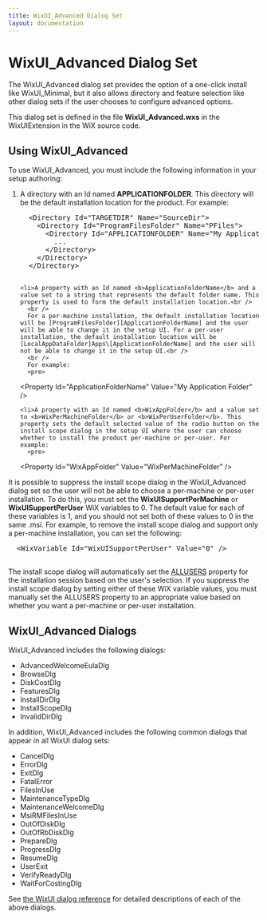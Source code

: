 ```yaml
---
title: WixUI_Advanced Dialog Set
layout: documentation
---
```

  <h1>WixUI_Advanced Dialog Set</h1>

  <p>The WixUI_Advanced dialog set provides the option of a one-click install like WixUI_Minimal, but it also allows directory and feature selection like other dialog sets if the user chooses to configure advanced options.</p>

  <p>This dialog set is defined in the file <b>WixUI_Advanced.wxs</b> in the WixUIExtension in the WiX source code.</p>

  <h2>Using WixUI_Advanced</h2>

  <p>To use WixUI_Advanced, you must include the following information in your setup authoring:</p>

  <ol>
    <li>A directory with an Id named <b>APPLICATIONFOLDER</b>. This directory will be the default installation location for the product. For example:
      <pre>
  &lt;Directory Id="TARGETDIR" Name="SourceDir"&gt;
    &lt;Directory Id="ProgramFilesFolder" Name="PFiles"&gt;
      &lt;Directory Id="APPLICATIONFOLDER" Name="My Application Folder"&gt;
        ...
      &lt;/Directory&gt;
    &lt;/Directory&gt;
  &lt;/Directory&gt;
  
</pre>
    </li>

    <li>A property with an Id named <b>ApplicationFolderName</b> and a value set to a string that represents the default folder name. This property is used to form the default installation location.<br />
      <br />
      For a per-machine installation, the default installation location will be [ProgramFilesFolder][ApplicationFolderName] and the user will be able to change it in the setup UI. For a per-user installation, the default installation location will be [LocalAppDataFolder]Apps\[ApplicationFolderName] and the user will not be able to change it in the setup UI.<br />
      <br />
      For example:
      <pre>
  &lt;Property Id="ApplicationFolderName" Value="My Application Folder" /&gt;
  
</pre>
    </li>

    <li>A property with an Id named <b>WixAppFolder</b> and a value set to <b>WixPerMachineFolder</b> or <b>WixPerUserFolder</b>. This property sets the default selected value of the radio button on the install scope dialog in the setup UI where the user can choose whether to install the product per-machine or per-user. For example:
      <pre>
  &lt;Property Id="WixAppFolder" Value="WixPerMachineFolder" /&gt;
  
</pre>
    </li>
  </ol>

  <p>It is possible to suppress the install scope dialog in the WixUI_Advanced dialog set so the user will not be able to choose a per-machine or per-user installation. To do this, you must set the <b>WixUISupportPerMachine</b> or <b>WixUISupportPerUser</b> WiX variables to 0. The default value for each of these variables is 1, and you should not set both of these values to 0 in the same .msi. For example, to remove the install scope dialog and support only a per-machine installation, you can set the following:</p>
  <pre>
  &lt;WixVariable Id="WixUISupportPerUser" Value="0" /&gt;
  
</pre>

  <p>The install scope dialog will automatically set the <a href="http://msdn.microsoft.com/library/aa367559.aspx" target="_blank">ALLUSERS</a> property for the installation session based on the user's selection. If you suppress the install scope dialog by setting either of these WiX variable values, you must manually set the ALLUSERS property to an appropriate value based on whether you want a per-machine or per-user installation.</p>

  <h2>WixUI_Advanced Dialogs</h2>

  <p>WixUI_Advanced includes the following dialogs:</p>

  <ul>
    <li>AdvancedWelcomeEulaDlg</li>
    <li>BrowseDlg</li>
    <li>DiskCostDlg</li>
    <li>FeaturesDlg</li>
    <li>InstallDirDlg</li>
    <li>InstallScopeDlg</li>
    <li>InvalidDirDlg</li>
  </ul>

  <p>In addition, WixUI_Advanced includes the following common dialogs that appear in all WixUI dialog sets:</p>

  <ul>
    <li>CancelDlg</li>
    <li>ErrorDlg</li>
    <li>ExitDlg</li>
    <li>FatalError</li>
    <li>FilesInUse</li>
    <li>MaintenanceTypeDlg</li>
    <li>MaintenanceWelcomeDlg</li>
    <li>MsiRMFilesInUse</li>
    <li>OutOfDiskDlg</li>
    <li>OutOfRbDiskDlg</li>
    <li>PrepareDlg</li>
    <li>ProgressDlg</li>
    <li>ResumeDlg</li>
    <li>UserExit</li>
    <li>VerifyReadyDlg</li>
    <li>WaitForCostingDlg</li>
  </ul>

See <a href="WixUI_dialogs.htm">the WixUI dialog reference</a> for detailed descriptions of each of the above dialogs.
